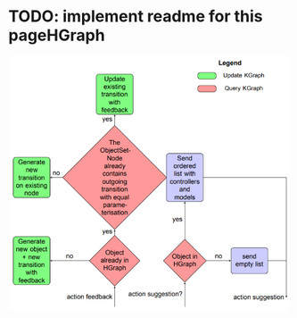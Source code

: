 # TODO: implement readme for this pageHGraph

![Structure Robot Framework](../../../images/kgraph_flowchart.png)
